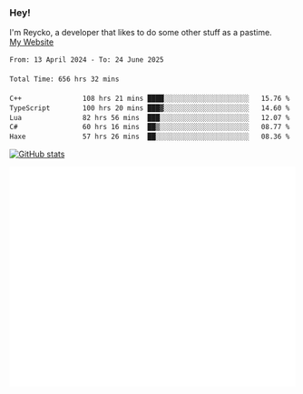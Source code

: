 ### Hey!
I'm Reycko, a developer that likes to do some other stuff as a pastime.  
[My Website](https://reycko.root.sx)

<!--START_SECTION:wakasection-->

```txt
From: 13 April 2024 - To: 24 June 2025

Total Time: 656 hrs 32 mins

C++               108 hrs 21 mins ████░░░░░░░░░░░░░░░░░░░░░   15.76 %
TypeScript        100 hrs 20 mins ███▓░░░░░░░░░░░░░░░░░░░░░   14.60 %
Lua               82 hrs 56 mins  ███░░░░░░░░░░░░░░░░░░░░░░   12.07 %
C#                60 hrs 16 mins  ██▒░░░░░░░░░░░░░░░░░░░░░░   08.77 %
Haxe              57 hrs 26 mins  ██░░░░░░░░░░░░░░░░░░░░░░░   08.36 %
```

<!--END_SECTION:wakasection-->

[![GitHub stats](https://github-readme-stats.vercel.app/api?username=Reycko&show_icons=true&theme=dark&hide_title=true&count_private=true)](https://github.com/anuraghazra/github-readme-stats)

![Metrics](/github-metrics.svg)

